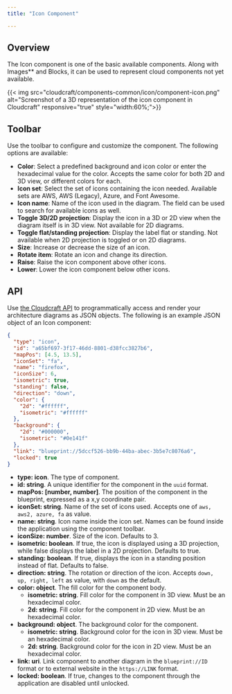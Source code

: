 ```yaml
---
title: "Icon Component"

---
```


## Overview

The Icon component is one of the basic available components. Along with Images** and Blocks, it can be used to represent cloud components not yet available.

{{< img src="cloudcraft/components-common/icon/component-icon.png" alt="Screenshot of a 3D representation of the icon component in Cloudcraft" responsive="true" style="width:60%;">}}

## Toolbar

Use the toolbar to configure and customize the component. The following options are available:

- **Color**: Select a predefined background and icon color or enter the hexadecimal value for the color. Accepts the same color for both 2D and 3D view, or different colors for each.
- **Icon set**: Select the set of icons containing the icon needed. Available sets are AWS, AWS (Legacy), Azure, and Font Awesome.
- **Icon name**: Name of the icon used in the diagram. The field can be used to search for available icons as well.
- **Toggle 3D/2D projection**: Display the icon in a 3D or 2D view when the diagram itself is in 3D view. Not available for 2D diagrams.
- **Toggle flat/standing projection**: Display the label flat or standing. Not available when 2D projection is toggled or on 2D diagrams.
- **Size**: Increase or decrease the size of an icon.
- **Rotate item**: Rotate an icon and change its direction.
- **Raise**: Raise the icon component above other icons.
- **Lower**: Lower the icon component below other icons.

## API

Use [the Cloudcraft API][1] to programmatically access and render your architecture diagrams as JSON objects. The following is an example JSON object of an Icon component:

```json
{
  "type": "icon",
  "id": "a65bf697-3f17-46dd-8801-d38fcc3827b6",
  "mapPos": [4.5, 13.5],
  "iconSet": "fa",
  "name": "firefox",
  "iconSize": 6,
  "isometric": true,
  "standing": false,
  "direction": "down",
  "color": {
    "2d": "#ffffff",
    "isometric": "#ffffff"
  },
  "background": {
    "2d": "#000000",
    "isometric": "#0e141f"
  },
  "link": "blueprint://5dccf526-bb9b-44ba-abec-3b5e7c8076a6",
  "locked": true
}
```

- **type: icon**. The type of component.
- **id: string**. A unique identifier for the component in the `uuid` format.
- **mapPos: [number, number]**. The position of the component in the blueprint, expressed as a x,y coordinate pair.
- **iconSet: string**. Name of the set of icons used. Accepts one of `aws, aws2, azure, fa` as value.
- **name: string**. Icon name inside the icon set. Names can be found inside the application using the component toolbar.
- **iconSize: number**. Size of the icon. Defaults to 3.
- **isometric: boolean**. If true, the icon is displayed using a 3D projection, while false displays the label in a 2D projection. Defaults to true.
- **standing: boolean**. If true, displays the icon in a standing position instead of flat. Defaults to false.
- **direction: string**. The rotation or direction of the icon. Accepts `down, up, right, left` as value, with `down` as the default.
- **color: object**. The fill color for the component body.
  - **isometric: string**. Fill color for the component in 3D view. Must be an hexadecimal color.
  - **2d: string**. Fill color for the component in 2D view. Must be an hexadecimal color.
- **background: object**. The background color for the component.
  - **isometric: string**. Background color for the icon in 3D view. Must be an hexadecimal color.
  - **2d: string**. Background color for the icon in 2D view. Must be an hexadecimal color.
- **link: uri**. Link component to another diagram in the `blueprint://ID` format or to external website in the `https://LINK` format.
- **locked: boolean**. If true, changes to the component through the application are disabled until unlocked.

[1]: https://developers.cloudcraft.co/
